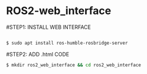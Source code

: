 # ROS2-web_interface

#STEP1: INSTALL WEB INTERFACE

``` bash

$ sudo apt install ros-humble-rosbridge-server
 ```
#STEP2: ADD .html CODE 

``` bash
$ mkdir ros2_web_interface && cd ros2_web_interface

```

